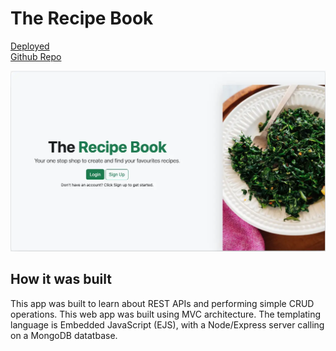 # The Recipe Book

[Deployed](https://therecipebook.cyclic.app/)  
[Github Repo](https://github.com/samudra-perera/The-Recipe-Book)

![Landing Page](../images/projects/TheRecipeBook.webp)

## How it was built

This app was built to learn about REST APIs and performing simple CRUD operations. This web app was built using MVC architecture. The templating language is Embedded JavaScript (EJS), with a Node/Express server calling on a MongoDB datatbase.
